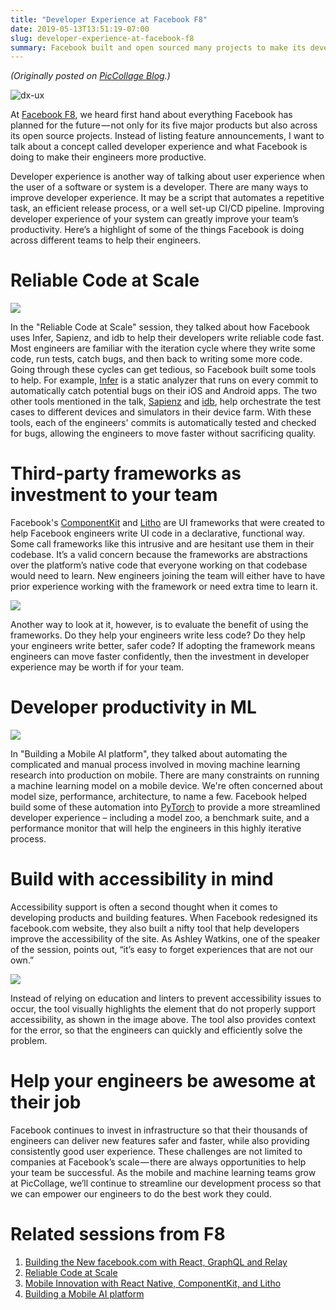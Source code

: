 ```yaml
---
title: "Developer Experience at Facebook F8"
date: 2019-05-13T13:51:19-07:00
slug: developer-experience-at-facebook-f8
summary: Facebook built and open sourced many projects to make its developers more efficient. What can you do to boost your team's productivity?
---
```


*(Originally posted on [PicCollage Blog](https://tech.pic-collage.com/developer-experience-at-any-scale-f28f0d52a8b1).)*

![dx-ux](/f8-dx-dxux.png)

At [Facebook F8](https://f8.com), we heard first hand about everything Facebook has planned for the future — not only for its five major products but also across its open source projects. Instead of listing feature announcements, I want to talk about a concept called developer experience and what Facebook is doing to make their engineers more productive.

Developer experience is another way of talking about user experience when the user of a software or system is a developer. There are many ways to improve developer experience. It may be a script that automates a repetitive task, an efficient release process, or a well set-up CI/CD pipeline. Improving developer experience of your system can greatly improve your team’s productivity. Here’s a highlight of some of the things Facebook is doing across different teams to help their engineers.

# Reliable Code at Scale

![](/f8-dx-infer-sapienz-idb.png)

 In the "Reliable Code at Scale" session, they talked about how Facebook uses Infer, Sapienz, and idb to help their developers write reliable code fast. Most engineers are familiar with the iteration cycle where they write some code, run tests, catch bugs, and then back to writing some more code. Going through these cycles can get tedious, so Facebook built some tools to help. For example, [Infer](https://fbinfer.com/) is a static analyzer that runs on every commit to automatically catch potential bugs on their iOS and Android apps. The two other tools mentioned in the talk, [Sapienz](https://code.fb.com/developer-tools/sapienz-intelligent-automated-software-testing-at-scale/) and [idb](https://github.com/facebook/idb), help orchestrate the test cases to different devices and simulators in their device farm. With these tools, each of the engineers' commits is automatically tested and checked for bugs, allowing the engineers to move faster without sacrificing quality.

# Third-party frameworks as investment to your team

Facebook's [ComponentKit](https://componentkit.org/) and [Litho](http://fblitho.com) are UI frameworks that were created to help Facebook engineers write UI code in a declarative, functional way. Some call frameworks like this intrusive and are hesitant use them in their codebase. It’s a valid concern because the frameworks are abstractions over the platform’s native code that everyone working on that codebase would need to learn. New engineers joining the team will either have to have prior experience working with the framework or need extra time to learn it.

![](/f8-dx-componentkit2.png)

Another way to look at it, however, is to evaluate the benefit of using the frameworks. Do they help your engineers write less code? Do they help your engineers write better, safer code? If adopting the framework means engineers can move faster confidently, then the investment in developer experience may be worth if for your team.

# Developer productivity in ML

![](/f8-dx-ml-platform.png)

In "Building a Mobile AI platform", they talked about automating the complicated and manual process involved in moving machine learning research into production on mobile. There are many constraints on running a machine learning model on a mobile device. We're often concerned about model size, performance, architecture, to name a few. Facebook helped build some of these automation into [PyTorch](https://pytorch.org/) to provide a more streamlined developer experience – including a model zoo, a benchmark suite, and a performance monitor that will help the engineers in this highly iterative process. 

# Build with accessibility in mind

Accessibility support is often a second thought when it comes to developing products and building features. When Facebook redesigned its facebook.com website, they also built a nifty tool that help developers improve the accessibility of the site. As Ashley Watkins, one of the speaker of the session, points out, “it’s easy to forget experiences that are not our own.”

![](/f8-dx-accessibility.png)

Instead of relying on education and linters to prevent accessibility issues to occur, the tool visually highlights the element that do not properly support accessibility, as shown in the image above. The tool also provides context for the error, so that the engineers can quickly and efficiently solve the problem. 

# Help your engineers be awesome at their job

Facebook continues to invest in infrastructure so that their thousands of engineers can deliver new features safer and faster, while also providing consistently good user experience. These challenges are not limited to companies at Facebook’s scale — there are always opportunities to help your team be successful. As the mobile and machine learning teams grow at PicCollage, we’ll continue to streamline our development process so that we can empower our engineers to do the best work they could.

# Related sessions from F8

1. [Building the New facebook.com with React, GraphQL and Relay](https://www.facebook.com/FacebookforDevelopers/videos/1752210688215238/)
2. [Reliable Code at Scale](https://www.facebook.com/FacebookforDevelopers/videos/745584682502299/)
3. [Mobile Innovation with React Native, ComponentKit, and Litho](https://www.facebook.com/FacebookforDevelopers/videos/440768533157155/)
4. [Building a Mobile AI platform](https://www.facebook.com/FacebookforDevelopers/videos/2268314530087371/)